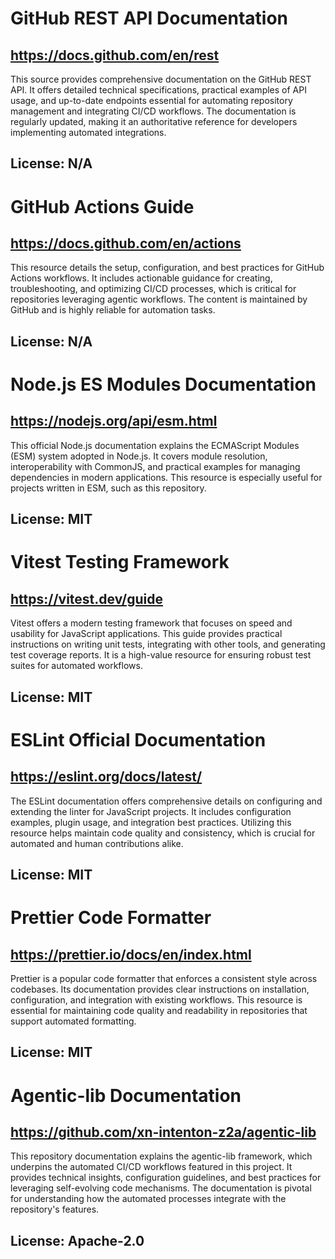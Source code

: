 # GitHub REST API Documentation
## https://docs.github.com/en/rest
This source provides comprehensive documentation on the GitHub REST API. It offers detailed technical specifications, practical examples of API usage, and up-to-date endpoints essential for automating repository management and integrating CI/CD workflows. The documentation is regularly updated, making it an authoritative reference for developers implementing automated integrations.
## License: N/A

# GitHub Actions Guide
## https://docs.github.com/en/actions
This resource details the setup, configuration, and best practices for GitHub Actions workflows. It includes actionable guidance for creating, troubleshooting, and optimizing CI/CD processes, which is critical for repositories leveraging agentic workflows. The content is maintained by GitHub and is highly reliable for automation tasks.
## License: N/A

# Node.js ES Modules Documentation
## https://nodejs.org/api/esm.html
This official Node.js documentation explains the ECMAScript Modules (ESM) system adopted in Node.js. It covers module resolution, interoperability with CommonJS, and practical examples for managing dependencies in modern applications. This resource is especially useful for projects written in ESM, such as this repository.
## License: MIT

# Vitest Testing Framework
## https://vitest.dev/guide
Vitest offers a modern testing framework that focuses on speed and usability for JavaScript applications. This guide provides practical instructions on writing unit tests, integrating with other tools, and generating test coverage reports. It is a high-value resource for ensuring robust test suites for automated workflows.
## License: MIT

# ESLint Official Documentation
## https://eslint.org/docs/latest/
The ESLint documentation offers comprehensive details on configuring and extending the linter for JavaScript projects. It includes configuration examples, plugin usage, and integration best practices. Utilizing this resource helps maintain code quality and consistency, which is crucial for automated and human contributions alike.
## License: MIT

# Prettier Code Formatter
## https://prettier.io/docs/en/index.html
Prettier is a popular code formatter that enforces a consistent style across codebases. Its documentation provides clear instructions on installation, configuration, and integration with existing workflows. This resource is essential for maintaining code quality and readability in repositories that support automated formatting.
## License: MIT

# Agentic-lib Documentation
## https://github.com/xn-intenton-z2a/agentic-lib
This repository documentation explains the agentic-lib framework, which underpins the automated CI/CD workflows featured in this project. It provides technical insights, configuration guidelines, and best practices for leveraging self-evolving code mechanisms. The documentation is pivotal for understanding how the automated processes integrate with the repository's features.
## License: Apache-2.0